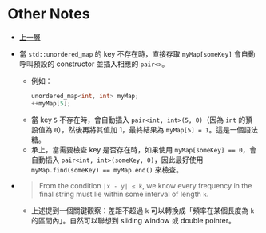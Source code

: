 # Other Notes

- [上一層](/note_nc150.md)

- 當 `std::unordered_map` 的 key 不存在時，直接存取 `myMap[someKey]` 會自動呼叫預設的 constructor 並插入相應的 `pair<>`。
  - 例如：
    ```cpp
    unordered_map<int, int> myMap;
    ++myMap[5];
    ```
  - 當 key `5` 不存在時，會自動插入 `pair<int, int>(5, 0)`（因為 `int` 的預設值為 `0`），然後再將其值加 1，最終結果為 `myMap[5] = 1`。這是一個語法糖。
  - 承上，當需要檢查 key 是否存在時，如果使用 `myMap[someKey] == 0`，會自動插入 `pair<int, int>(someKey, 0)`，因此最好使用 `myMap.find(someKey) == myMap.end()` 來檢查。
- > From the condition `|x - y| ≤ k`, we know every frequency in the final string must lie within some interval of length `k`.
  - 上述提到一個關鍵觀察：差距不超過 `k` 可以轉換成「頻率在某個長度為 `k` 的區間內」。自然可以聯想到 sliding window 或 double pointer。
